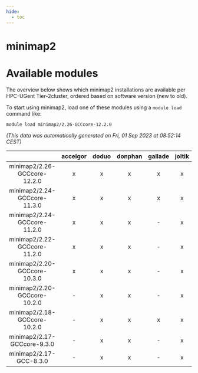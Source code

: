 ```yaml
---
hide:
  - toc
---
```


minimap2
========

# Available modules


The overview below shows which minimap2 installations are available per HPC-UGent Tier-2cluster, ordered based on software version (new to old).

To start using minimap2, load one of these modules using a `module load` command like:

```shell
module load minimap2/2.26-GCCcore-12.2.0
```

*(This data was automatically generated on Fri, 01 Sep 2023 at 08:52:14 CEST)*  

| |accelgor|doduo|donphan|gallade|joltik|skitty|swalot|victini|
| :---: | :---: | :---: | :---: | :---: | :---: | :---: | :---: | :---: |
|minimap2/2.26-GCCcore-12.2.0|x|x|x|x|x|x|x|x|
|minimap2/2.24-GCCcore-11.3.0|x|x|x|x|x|x|x|x|
|minimap2/2.24-GCCcore-11.2.0|x|x|x|-|x|x|x|x|
|minimap2/2.22-GCCcore-11.2.0|x|x|x|-|x|x|x|x|
|minimap2/2.20-GCCcore-10.3.0|x|x|x|-|x|x|x|x|
|minimap2/2.20-GCCcore-10.2.0|-|x|x|-|x|x|x|x|
|minimap2/2.18-GCCcore-10.2.0|-|x|x|x|x|x|x|x|
|minimap2/2.17-GCCcore-9.3.0|-|x|x|-|x|x|x|x|
|minimap2/2.17-GCC-8.3.0|-|x|x|-|x|x|x|x|
